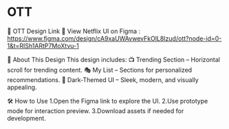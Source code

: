 # OTT

🔗 OTT Design Link
🔗 View Netflix UI on Figma : https://www.figma.com/design/cA9xaUWAvwevFkOlL8Izud/ott?node-id=0-1&t=RISh1ARtP7MoXtvu-1

📖 About This Design
This design includes:
📺 Trending Section – Horizontal scroll for trending content.
🎭 My List – Sections for personalized recommendations.
🌙 Dark-Themed UI – Sleek, modern, and visually appealing.

🛠 How to Use
1.Open the Figma link to explore the UI.
2.Use prototype mode for interaction preview.
3.Download assets if needed for development.
